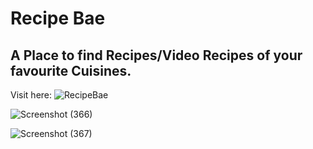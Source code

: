 # Recipe Bae

## A Place to find Recipes/Video Recipes of your favourite Cuisines.

Visit here: ![RecipeBae](https://recipebae.vercel.app/)

![Screenshot (366)](https://user-images.githubusercontent.com/58587256/152737090-58c94aa4-7e91-4a38-960d-82af3f2dbddb.png)

![Screenshot (367)](https://user-images.githubusercontent.com/58587256/152737050-75c8e328-fc1e-414b-817e-8e54d24d6718.png)

